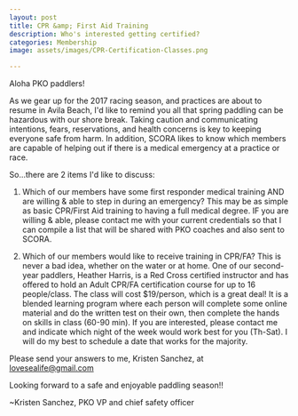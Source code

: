 ```yaml
---
layout: post
title: CPR &amp; First Aid Training
description: Who's interested getting certified? 
categories: Membership
image: assets/images/CPR-Certification-Classes.png

---
```

Aloha PKO paddlers! 

As we gear up for the 2017 racing season, and practices are about to resume in Avila Beach, I'd like to remind you all that spring paddling can be hazardous with our shore break. Taking caution and communicating intentions, fears, reservations, and health concerns is key to keeping everyone safe from harm. In addition, SCORA likes to know which members are capable of helping out if there is a medical emergency at a practice or race. 

So...there are 2 items I'd like to discuss:

1) Which of our members have some first responder medical training AND are willing & able to step in during an emergency? This may be as simple as basic CPR/First Aid training to having a full medical degree. IF you are willing & able, please contact me with your current credentials so that I can compile a list that will be shared with PKO coaches and also sent to SCORA. 

2) Which of our members would like to receive training in CPR/FA? This is never a bad idea, whether on the water or at home. One of our second-year paddlers, Heather Harris, is a Red Cross certified instructor and has offered to hold an Adult CPR/FA certification course for up to 16 people/class. The class will cost $19/person, which is a great deal! It is a blended learning program where each person will complete some online material and do the written test on their own, then complete the hands on skills in class (60-90 min). If you are interested, please contact me and indicate which night of the week would work best for you (Th-Sat). I will do my best to schedule a date that works for the majority. 

Please send your answers to me, Kristen Sanchez, at lovesealife@gmail.com 

Looking forward to a safe and enjoyable paddling season!!

~Kristen Sanchez, PKO VP and chief safety officer

